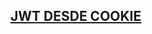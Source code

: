 ## [JWT DESDE COOKIE](https://docs.google.com/presentation/d/1UUh5TM1AwkFqRQEq3mzjwaSpEqKcGwxibT77XMh4Ask/edit#slide=id.gfe278e0977_0_59)

